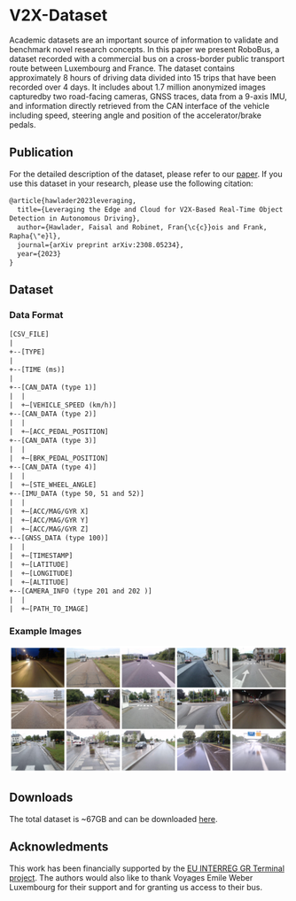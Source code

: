 # V2X-Dataset

Academic datasets are an important source of information to validate and benchmark novel research concepts. In this paper we present RoboBus, a dataset recorded with a commercial bus on a cross-border public transport route between Luxembourg and France. The dataset contains approximately 8 hours of driving data divided into 15 trips that have been recorded over 4 days. It includes about 1.7 million anonymized images capturedby two road-facing cameras, GNSS traces, data from a 9-axis IMU, and information directly retrieved from the CAN interface of the vehicle including speed, steering angle and position of the accelerator/brake pedals.

## Publication
For the detailed description of the dataset, please refer to our [paper](https://arxiv.org/pdf/2308.05234.pdf). If you use this dataset in your research, please use the following citation:
```text
@article{hawlader2023leveraging,
  title={Leveraging the Edge and Cloud for V2X-Based Real-Time Object Detection in Autonomous Driving},
  author={Hawlader, Faisal and Robinet, Fran{\c{c}}ois and Frank, Rapha{\"e}l},
  journal={arXiv preprint arXiv:2308.05234},
  year={2023}
}
```

## Dataset

### Data Format
```
[CSV_FILE]
|
+--[TYPE]
|
+--[TIME (ms)]
|
+--[CAN_DATA (type 1)]
|  |
|  +—[VEHICLE_SPEED (km/h)]
+--[CAN_DATA (type 2)]
|  |
|  +—[ACC_PEDAL_POSITION]
+--[CAN_DATA (type 3)]
|  |
|  +—[BRK_PEDAL_POSITION]
+--[CAN_DATA (type 4)]
|  |
|  +—[STE_WHEEL_ANGLE]
+--[IMU_DATA (type 50, 51 and 52)]
|  |
|  +—[ACC/MAG/GYR X]
|  +—[ACC/MAG/GYR Y]
|  +—[ACC/MAG/GYR Z]
+--[GNSS_DATA (type 100)]
|  |
|  +—[TIMESTAMP]
|  +—[LATITUDE]
|  +—[LONGITUDE]
|  +—[ALTITUDE]
+--[CAMERA_INFO (type 201 and 202 )]
|  |
|  +—[PATH_TO_IMAGE]
```
### Example Images
![alt text](https://github.com/raphaelfrank/robobus/blob/main/sample_images.png?raw=true)

## Downloads
The total dataset is ~67GB and can be downloaded [here](https://uniluxembourg-my.sharepoint.com/:f:/g/personal/raphael_frank_uni_lu/En6-LdcLQsBChOT90otp4RsBqo2a-HDHoxg8ntdjZYCVHg?e=JvngzB).

## Acknowledments
This work has been financially supported by the [EU INTERREG GR Terminal project](https://terminal-interreg.eu/en/a-lighthouse-project-on-mobility-in-the-greater-region-2/). The authors would also like to thank Voyages Emile Weber Luxembourg for their support and for granting us access to their bus.
